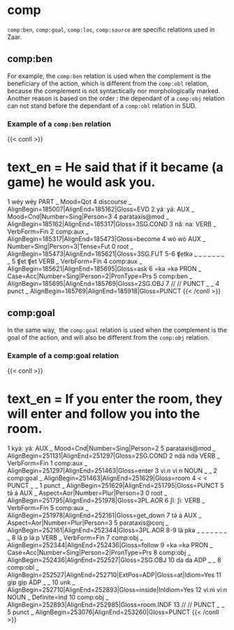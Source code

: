 # comp

  

`comp:ben`, `comp:goal`, `comp:loc`, `comp:source` are specific relations used in Zaar.

  

## comp:ben

For example, the `comp:ben` relation is used when the complement is the beneficiary of the action, which is different from the `comp:obl` relation, because the complement is not syntactically nor morphologically marked. Another reason is based on the order : the dependant of a `comp:obj` relation can not stand before the dependant of a `comp:obl` relation in SUD.

  

### Example of a `comp:ben` relation

{{< conll >}}
# text_en =  He said that if it became (a game) he would ask you.
1	wéy	wéy	PART	_	Mood=Qot	4	discourse	_	AlignBegin=185007|AlignEnd=185162|Gloss=EVD
2	yáː	yáː	AUX	_	Mood=Cnd|Number=Sing|Person=3	4	parataxis@mod	_	AlignBegin=185162|AlignEnd=185317|Gloss=3SG.COND
3	nǎː	naː	VERB	_	VerbForm=Fin	2	comp:aux	_	AlignBegin=185317|AlignEnd=185473|Gloss=become
4	wò	wò	AUX	_	Number=Sing|Person=3|Tense=Fut	0	root	_	AlignBegin=185473|AlignEnd=185621|Gloss=3SG.FUT
5-6	ʧetkə	_	_	_	_	_	_	_	_
5	ʧet	ʧet	VERB	_	VerbForm=Fin	4	comp:aux	_	AlignBegin=185621|AlignEnd=185695|Gloss=ask
6	=kə	=kə	PRON	_	Case=Acc|Number=Sing|Person=2|PronType=Prs	5	comp:ben	_	AlignBegin=185695|AlignEnd=185769|Gloss=2SG.OBJ
7	//	//	PUNCT	_	_	4	punct	_	AlignBegin=185769|AlignEnd=185918|Gloss=PUNCT
{{< /conll >}}


## comp:goal

In the same way,  the `comp:goal` relation is used when the complement is the goal of the action, and will also be different from the `comp:obj` relation.

  

### Example of a comp:goal relation

{{< conll >}}
# text_en =  If you enter the room, they will enter and follow you into the room.
1	kyáː	yáː	AUX	_	Mood=Cnd|Number=Sing|Person=2	5	parataxis@mod	_	AlignBegin=251131|AlignEnd=251297|Gloss=2SG.COND
2	ndá	nda	VERB	_	VerbForm=Fin	1	comp:aux	_	AlignBegin=251297|AlignEnd=251463|Gloss=enter
3	vìːn	vìːn	NOUN	_	_	2	comp:goal	_	AlignBegin=251463|AlignEnd=251629|Gloss=room
4	<	<	PUNCT	_	_	1	punct	_	AlignBegin=251629|AlignEnd=251795|Gloss=PUNCT
5	tə́	á	AUX	_	Aspect=Aor|Number=Plur|Person=3	0	root	_	AlignBegin=251795|AlignEnd=251978|Gloss=3PL.AOR
6	ʃîː	ʃiː	VERB	_	VerbForm=Fin	5	comp:aux	_	AlignBegin=251978|AlignEnd=252161|Gloss=get_down
7	tə́	á	AUX	_	Aspect=Aor|Number=Plur|Person=3	5	parataxis@conj	_	AlignBegin=252161|AlignEnd=252344|Gloss=3PL.AOR
8-9	lǎːpkə	_	_	_	_	_	_	_	_
8	lǎːp	láːp	VERB	_	VerbForm=Fin	7	comp:obj	_	AlignBegin=252344|AlignEnd=252436|Gloss=follow
9	=kə	=kə	PRON	_	Case=Acc|Number=Sing|Person=2|PronType=Prs	8	comp:obj	_	AlignBegin=252436|AlignEnd=252527|Gloss=2SG.OBJ
10	ɗa	ɗa	ADP	_	_	8	comp:obl	_	AlignBegin=252527|AlignEnd=252710|ExtPos=ADP|Gloss=at|Idiom=Yes
11	gìp	gìp	ADP	_	_	10	unk	_	AlignBegin=252710|AlignEnd=252893|Gloss=inside|InIdiom=Yes
12	vìːnì	vìːn	NOUN	_	Definite=Ind	10	comp:obj	_	AlignBegin=252893|AlignEnd=252985|Gloss=room.INDF
13	//	//	PUNCT	_	_	5	punct	_	AlignBegin=253076|AlignEnd=253260|Gloss=PUNCT
{{< /conll >}}

